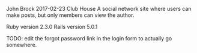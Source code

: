 John Brock
2017-02-23
Club House
A social network site where users can make posts, but only members can view the author.

Ruby version 2.3.0
Rails version 5.0.1

TODO: edit the forgot password link in the login form to actually go somewhere.
